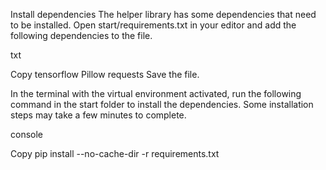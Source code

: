 Install dependencies
The helper library has some dependencies that need to be installed. Open start/requirements.txt in your editor and add the following dependencies to the file.

txt

Copy
tensorflow
Pillow
requests
Save the file.

In the terminal with the virtual environment activated, run the following command in the start folder to install the dependencies. Some installation steps may take a few minutes to complete.

console

Copy
pip install --no-cache-dir -r requirements.txt